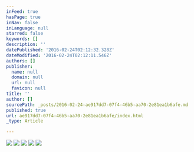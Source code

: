 ```yaml
---
inFeed: true
hasPage: true
inNav: false
inLanguage: null
starred: false
keywords: []
description: ''
datePublished: '2016-02-24T02:12:32.328Z'
dateModified: '2016-02-24T02:12:11.546Z'
authors: []
publisher:
  name: null
  domain: null
  url: null
  favicon: null
title: ''
author: []
sourcePath: _posts/2016-02-24-ae917dd7-07f4-46b5-aa70-2e81ea1b6afe.md
published: true
url: ae917dd7-07f4-46b5-aa70-2e81ea1b6afe/index.html
_type: Article

---
```

![](https://the-grid-user-content.s3-us-west-2.amazonaws.com/af6b74ec-1d11-43c3-bec1-7066571346c4.jpg)
![](https://the-grid-user-content.s3-us-west-2.amazonaws.com/8f261e99-6b1c-48df-8a53-edb161840cb6.jpg)
![](https://the-grid-user-content.s3-us-west-2.amazonaws.com/02eadf1f-83fc-4f71-bbea-f560812209d0.jpg)
![](https://the-grid-user-content.s3-us-west-2.amazonaws.com/12a0fda7-dbd8-4ef8-a052-01df899bdf5a.jpg)
![](https://the-grid-user-content.s3-us-west-2.amazonaws.com/b98ddf95-fcd5-49b1-bfcb-b40de449f850.jpg)